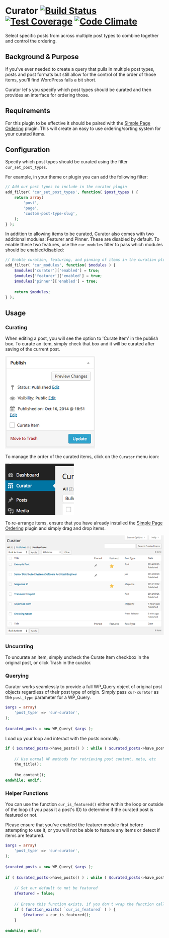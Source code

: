 Curator [![Build Status](https://travis-ci.org/10up/curator.svg?branch=master)](https://travis-ci.org/10up/curator) [![Test Coverage](https://codeclimate.com/github/10up/curator/badges/coverage.svg)](https://codeclimate.com/github/10up/curator) [![Code Climate](https://codeclimate.com/github/10up/curator/badges/gpa.svg)](https://codeclimate.com/github/10up/curator)
=======

Select specific posts from across multiple post types to combine together and control the ordering.

## Background & Purpose

If you've ever needed to create a query that pulls in multiple post types, posts and post formats but still allow for the control of the order of those items, you'll find WordPress falls a bit short.

Curator let's you specify which post types should be curated and then provides an interface for ordering those.

## Requirements

For this plugin to be effective it should be paired with the [Simple Page Ordering](https://wordpress.org/plugins/simple-page-ordering/) plugin. This will create an easy to use ordering/sorting system for your curated items.

## Configuration

Specify which post types should be curated using the filter ```cur_set_post_types```.

For example, in your theme or plugin you can add the following filter:

```php
// Add our post types to include in the curator plugin
add_filter( 'cur_set_post_types', function( $post_types ) {
	return array(
		'post',
		'page',
		'custom-post-type-slug',
	);
} );
```

In addition to allowing items to be curated, Curator also comes with two additional modules: Featurer and Pinner. These are disabled by default. To enable these two features, use the ```cur_modules``` filter to pass which modules should be enabled/disabled:

```php
// Enable curation, featuring, and pinning of items in the curation plugin
add_filter( 'cur_modules', function( $modules ) {
	$modules['curator']['enabled'] = true;
	$modules['featurer']['enabled'] = true;
	$modules['pinner']['enabled'] = true;

	return $modules;
} );
```

## Usage

### Curating

When editing a post, you will see the option to 'Curate Item' in the publish box. To curate an item, simply check that box and it will be curated after saving of the current post.

![The control for curating items lives in the Publish box of posts](/screenshots/publish-box.png?raw=true "The control for curating items lives in the Publish box of posts")

To manage the order of the curated items, click on the ```Curator``` menu icon:

![The Curator menu item lives below the Dashboard menu item](/screenshots/curator-menu-item.png?raw=true "Curator Menu Item sits below the Dashboard")

To re-arrange items, ensure that you have already installed the [Simple Page Ordering](https://wordpress.org/plugins/simple-page-ordering/) plugin and simply drag and drop items.

![Curated items, ready for ordering](/screenshots/curated-item-list.png?raw=true "List of curated items")

### Uncurating

To uncurate an item, simply uncheck the Curate Item checkbox in the original post, or click Trash in the curator.

### Querying

Curator works seamlessly to provide a full WP_Query object of original post objects regardless of their post type of origin. Simply pass ```cur-curator``` as the ```post_type``` parameter for a WP_Query.

```php
$args = array(
	'post_type' => 'cur-curator',
);

$curated_posts = new WP_Query( $args );
```

Load up your loop and interact with the posts normally:  

```php
if ( $curated_posts->have_posts() ) : while ( $curated_posts->have_posts() ) : $curated_posts->the_post();

	// Use normal WP methods for retrieving post content, meta, etc
	the_title();

	the_content();
endwhile; endif;
```

### Helper Functions

You can use the function ```cur_is_featured()``` either within the loop or outside of the loop (if you pass it a post's ID) to determine if the curated post is featured or not.

Please ensure that you've enabled the featurer module first before attempting to use it, or you will not be able to feature any items or detect if items are featured.

```php
$args = array(
	'post_type' => 'cur-curator',
);

$curated_posts = new WP_Query( $args );

if ( $curated_posts->have_posts() ) : while ( $curated_posts->have_posts() ) : $curated_posts->the_post();

	// Set our default to not be featured
	$featured = false;

	// Ensure this function exists, if you don't wrap the function call and then deactivate the plugin you will cause a fatal error in your installation
	if ( function_exists( `cur_is_featured` ) ) {
		$featured = cur_is_featured();
	}

endwhile; endif;
```
